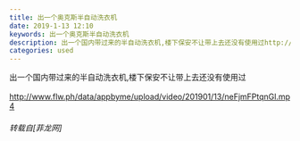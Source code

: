 ```yaml
---
title: 出一个奥克斯半自动洗衣机
date: 2019-1-13 12:10
keywords: 出一个奥克斯半自动洗衣机
description: 出一个国内带过来的半自动洗衣机,楼下保安不让带上去还没有使用过http://www.flw.ph/data/appbyme/upload/video/201901/13/neFjmFPtqnGl.mp4
categories: used
---
```

<td class="t_f" id="postmessage_2681347">

出一个国内带过来的半自动洗衣机,楼下保安不让带上去还没有使用过<br/>
<br/>
<a href="http://www.flw.ph/data/appbyme/upload/video/201901/13/neFjmFPtqnGl.mp4" target="_blank">http://www.flw.ph/data/appbyme/upload/video/201901/13/neFjmFPtqnGl.mp4</a></td>
###### 转载自[菲龙网]